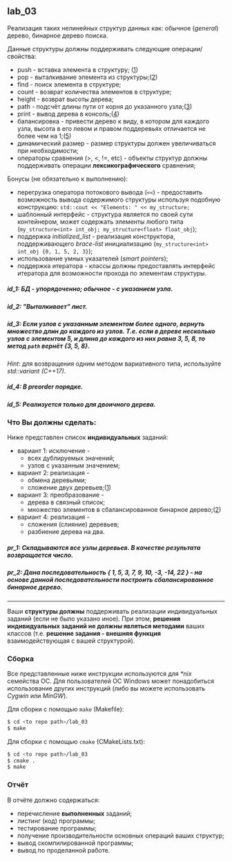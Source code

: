 ## lab_03

Реализация таких нелинейных структур данных как: обычное (*general*) дерево, бинарное дерево поиска.

Данные структуры должны поддерживать следующие операции/свойства:

- push - вставка элемента в структуру; ([1](#id_1))
- pop - выталкивание элемента из структуры;([2](#id_2))
- find - поиск элемента в структуре;
- count - возврат количества элементов в структуре;
- height - возврат высоты дерева;
- path - подсчёт длины пути от корня до указанного узла;([3](#id_3))
- print - вывод дерева в консоль;([4](#id_4))
- балансировка - привести дерево к виду, в котором для каждого узла, высота в его левом и правом поддеревьях отличается не более чем на 1;([5](#id_5))
- динамический размер - размер структуры должен увеличиваться при необходимости;
- операторы сравнения (>, <, !=, etc) - объекты структур должны поддерживать операции **лексикографического** сравнения;

Бонусы (не обязательно к выполнению):

- перегрузка оператора потокового вывода (`<<`) - предоставить возможность вывода содержимого структуры используя подобную конструкцию: `std::cout << "Elements: " << my_structure;`
- шаблонный интерфейс - структура является по своей сути контейнером, может содержать элементы любого типа (`my_structure<int> int_obj; my_structure<float> float_obj`);
- поддержка *initialized_list* - реализация конструктора, поддерживающего *brace-list* инициализацию (`my_structure<int> int_obj {0, 1, 5, 2, 3}`);
- использование умных указателей (*smart pointers*);
- поддержка итератора - классы должны предоставлять интерфейс итератора для возможности прохода по элементам структуры.

##### id_1: БД - упорядоченно; обычное - с указанием узла.

##### id_2: "Выталкивает" лист.

##### id_3: Если узлов с указанным элементом более одного, вернуть множество длин до каждого из узлов. Т.е. если в дереве несколько узлов с элементом 5, и длина до каждого из них равна 3, 5, 8, то метод `path` вернёт {3, 5, 8}. 
*Hint*: для возвращения одним методом вариативного типа, используйте *std::variant (C++17)*.

##### id_4: В *preorder* порядке.

##### id_5: Реализуется только для двоичного дерева.

### Что Вы должны сделать:

Ниже представлен список **индивидуальных** заданий:

- вариант 1: исключение - 
  - всех дублируемых значений;
  - узлов с указанным значением;
- вариант 2: реализация - 
  - обмена деревьями;
  - сложение двух деревьев;([1](#pr_1))
- вариант 3: преобразование - 
  - дерева в связный список;
  - множество элементов в сбалансированное бинарное дерево;([2](#pr_2))
- вариант 4: реализация - 
  - сложения (слияние) деревьев;
  - разбиение дерева на два.

##### pr_1: Складываются все узлы деревьев.  В качестве результата возвращается число.

##### pr_2: Дана последовательность { 1, 5, 3, 7, 9, 10, -3, -14, 22 } - на основе данной последовательности построить сбалансированное бинарное дерево.

** **

Ваши **структуры должны** поддерживать реализации индивидуальных заданий (если не было указано иное).  При этом, **решения индивидуальных заданий не должны являться методами** ваших классов (т.е. **решение задания - внешняя функция** взаимодействующая с вашей структурой).

### Сборка

Все представленные ниже инструкции используются для _*nix_ семейства ОС.  Для пользователей ОС Windows может понадобиться использование других инструкций (либо вы можете использовать *Cygwin* или *MinGW*).

Для сборки с помощью `make` (Makefile):

```bash
$ cd <to repo path>/lab_03
$ make
```

Для сборки с помощью `cmake` (CMakeLists.txt):

```bash
$ cd <to repo path>/lab_03
$ cmake .
$ make
```

### Отчёт

В отчёте должно содержаться:

- перечисление **выполненных** заданий;
- листинг (код) программы;
- тестирование программы;
- получение производительности основных операций ваших структур;
- вывод скомпилированной программы;
- вывод по проделанной работе.